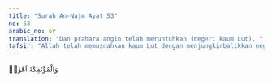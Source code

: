 ```yaml
---
title: "Surah An-Najm Ayat 53"
no: 53
arabic_no: ٥٣
translation: "Dan prahara angin telah meruntuhkan (negeri kaum Lut), "
tafsir: "Allah telah memusnahkan kaum Lut dengan menjungkirbalikkan negeri mereka dan menurunkan azab kepada mereka berupa hujan batu yang terbakar, sambil menghujani mereka dengan batu-batu dari tanah yang terbakar, bertubi-tubi. Dalam ayat lain yang bersamaan maksudnya Allah berfirman: \n\nDan Kami hujani mereka (dengan hujan batu), maka betapa buruk hujan yang menimpa orang-orang yang telah diberi peringatan itu. (asy-Syu'ara'/26: 173) \n\nInilah yang dikehendaki oleh Allah dengan firman-Nya, \"Allah menimpakan atas negeri mereka azab yang menimpanya.\" Pengungkapan keadaan dengan kata-kata tersebut menunjukkan kehebatan azab yang menimpa mereka karena Allah membalikkanNya, yang atas menjadi bawah dan bawah menjadi atas. Keterangan yang jelas dan nyata itu tak dapat meyakinkan mereka, bahkan membikin mereka ragu-ragu, mereka menertawakannya, walaupun Nabi Muhammad saw terus-menerus memperingatkan mereka. Sebenarnya mereka harus menangis atas kesalahan dan kelengahan mereka dan sembah sujud kepada Allah."
---
```

وَالْمُؤْتَفِكَةَ اَهْوٰىۙ  